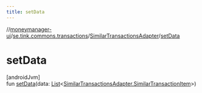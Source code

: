 ```yaml
---
title: setData
---
```

//[moneymanager-ui](../../../index.html)/[se.tink.commons.transactions](../index.html)/[SimilarTransactionsAdapter](index.html)/[setData](set-data.html)



# setData



[androidJvm]\
fun [setData](set-data.html)(data: [List](https://kotlinlang.org/api/latest/jvm/stdlib/kotlin.collections/-list/index.html)&lt;[SimilarTransactionsAdapter.SimilarTransactionItem](-similar-transaction-item/index.html)&gt;)




